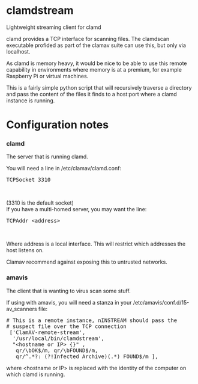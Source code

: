# clamdstream
Lightweight streaming client for clamd

clamd provides a TCP interface for scanning files. The clamdscan executable profided as part of the clamav suite can use this, but only via localhost.

As clamd is memory heavy, it would be nice to be able to use this remote capability in environments where memory is at a premium,
for example Raspberry Pi or virtual machines.

This is a fairly simple python script that will recursively traverse a directory and pass the content of the files it finds to a host:port where a
clamd instance is running.

# Configuration notes
### clamd

The server that is running clamd.

You will need a line in /etc/clamav/clamd.conf:<br>
<pre>TCPSocket 3310</pre><br>
(3310 is the default socket)<br>
If you have a multi-homed server, you may want the line:<br>
<pre>TCPAddr &lt;address&gt;</pre><br>
Where address is a local interface. This will restrict which addresses the host listens on.
  
Clamav recommend against exposing this to untrusted networks.

### amavis

The client that is wanting to virus scan some stuff.

If using with amavis, you will need a stanza in your /etc/amavis/conf.d/15-av_scanners file:
  
<pre># This is a remote instance, nINSTREAM should pass the
# suspect file over the TCP connection
 ['ClamAV-remote-stream',
  '/usr/local/bin/clamdstream',
  "&lt;hostname or IP&gt; {}" ,
   qr/\bOK$/m, qr/\bFOUND$/m,
   qr/^.*?: (?!Infected Archive)(.*) FOUND$/m ],</pre>

where &lt;hostname or IP&gt; is replaced with the identity of the computer on which clamd is running.

